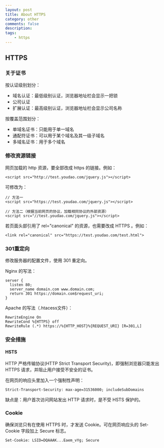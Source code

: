 ```yaml
---
layout: post
title: About HTTPS
category: other
comments: false
description: 
tags:
    - https
---
```


## HTTPS   

### 关于证书  
按认证级别划分：  
* 域名认证：最低级别认证，浏览器地址栏会显示一把锁  
* 公司认证  
* 扩展认证：最高级别认证，浏览器地址栏会显示公司名称  

按覆盖范围划分：  
* 单域名证书：只能用于单一域名  
* 通配符证书：可以用于某个域名及其一级子域名  
* 多域名证书：用于多个域名  

### 修改资源链接  
网页加载的 http 资源，要全部改成 https 的链接。例如：  

    <script src="http://test.youdao.com/jquery.js"></script>  
    
可修改为：  

    // 方法一
    <script src="https://test.youdao.com/jquery.js"></script>
    
    // 方法二（根据当前网页的协议，加载相同协议的外部资源）  
    <script src="//test.youdao.com/jquery.js"></script>

若页面头部引用了 rel="canonical" 的资源，也需要改成 HTTPS 。例如： 

    <link rel="canonical" src="https://test.youdao.com/test.html">  

### 301重定向   

修改服务器的配置文件，使用 301 重定向。  

Nginx 的写法：  

    server {
      listen 80;
      server_name domain.com www.domain.com;
      return 301 https://domain.com$request_uri;
    }  

Apache 的写法（.htacess文件）：  
    
    RewriteEngine On
    RewriteCond %{HTTPS} off
    RewriteRule (.*) https://%{HTTP_HOST}%{REQUEST_URI} [R=301,L]

### 安全措施  
#### HSTS

HTTP 严格传输协议(HTTP Strict Transport Security)，即强制浏览器只能发出 HTTPS 请求，并阻止用户接受不安全的证书。  

在网页的响应头里加入一个强制性声明：  

    Strict-Transport-Security: max-age=31536000; includeSubDomains

缺点是：用户首次访问网站发出 HTTP 请求时，是不受 HSTS 保护的。  

### Cookie  
确保浏览只有在使用 HTTPS 时，才发送 Cookie。可在网页响应头的 Set-Cookie 字段加上 Secure 标志。  

    Set-Cookie: LSID=DQAAAK...Eaem_vYg; Secure  

